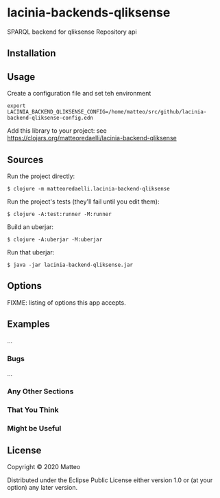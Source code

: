 # lacinia-backends-qliksense

SPARQL backend for qliksense Repository api

## Installation


## Usage

Create a configuration file and set teh environment

	export LACINIA_BACKEND_QLIKSENSE_CONFIG=/home/matteo/src/github/lacinia-backend-qliksense-config.edn

Add this library to your project: see https://clojars.org/matteoredaelli/lacinia-backend-qliksense


## Sources

Run the project directly:

	$ clojure -m matteoredaelli.lacinia-backend-qliksense

Run the project's tests (they'll fail until you edit them):

	$ clojure -A:test:runner -M:runner

Build an uberjar:

	$ clojure -A:uberjar -M:uberjar

Run that uberjar:

	$ java -jar lacinia-backend-qliksense.jar

## Options

FIXME: listing of options this app accepts.

## Examples

...

### Bugs

...

### Any Other Sections
### That You Think
### Might be Useful

## License

Copyright © 2020 Matteo

Distributed under the Eclipse Public License either version 1.0 or (at
your option) any later version.
